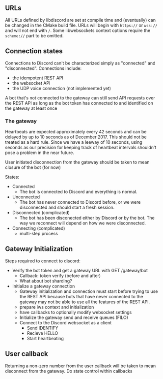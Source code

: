 ## URLs
All URLs defined by libdiscord are set at compile time and (eventually) can be changed in the CMake build file.
URLs will begin with ``https://`` or ``wss://`` and will not end with ``/``. Some libwebsockets context options require 
the `scheme://` part to be omitted.

## Connection states
Connections to Discord can't be characterized simply as "connected" and "disconnected". Connections include:
* the idempotent REST API
* the websocket API
* the UDP voice connection (not implemented yet)

A bot that's not connected to the gateway can still send API requests over the REST API as long as the bot
token has connected to and identified on the gateway at least once

### The gateway
Heartbeats are expected approximately every 42 seconds and can be delayed by up to 10 seconds
as of December 2017. This should not be treated as a hard rule. Since we have a leeway of 10 seconds,
using seconds as our precision for keeping track of heartbeat intervals shouldn't pose a problem in the near future.

User initiated disconnection from the gateway should be taken to mean closure of the bot (for now)

States:
* Connected
  * The bot is connected to Discord and everything is normal.
* Unconnected
  * The bot has never connected to Discord before, or we were disconnected and should start a fresh session.
* Disconnected (complicated)
  * The bot has been disconected either by Discord or by the bot. The way we reconnect will depend on how we were disconnected.
* Connecting (complicated)
  * multi-step process


## Gateway Initialization
Steps required to connect to discord:
* Verify the bot token and get a gateway URL with GET /gateway/bot
    * Callback: token verify (before and after)
    * What about bot sharding?
* Initialize a gateway connection
    * Gateway initialization and connection must start before trying to use the REST API because bots that have never 
    connected to the gateway may not be able to use all the features of the REST API.
    * prepare lws context and initialization
    * have callbacks to optionally modify websocket settings
    * Initialize the gateway send and receive queues (FILO)
    * Connect to the Discord websocket as a client
        * Send IDENTIFY
        * Recieve HELLO
        * Start heartbeating
    
## User callback
Returning a non-zero number from the user callback will be taken to mean disconnect from the gateway.
Do state control within callbacks